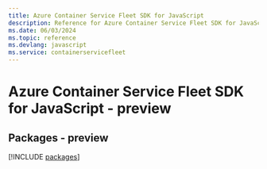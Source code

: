 ```yaml
---
title: Azure Container Service Fleet SDK for JavaScript
description: Reference for Azure Container Service Fleet SDK for JavaScript
ms.date: 06/03/2024
ms.topic: reference
ms.devlang: javascript
ms.service: containerservicefleet
---
```

# Azure Container Service Fleet SDK for JavaScript - preview
## Packages - preview
[!INCLUDE [packages](container-service-fleet-index.md)]